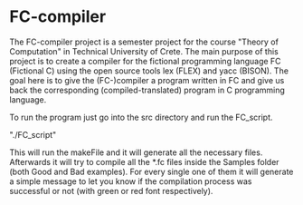 # FC-compiler
The FC-compiler project is a semester project for the course "Theory of Computation" in Technical University of Crete. The main purpose of this project is to create a compiler for the fictional programming language FC (Fictional C) using the open source tools lex (FLEX) and yacc (BISON). The goal here is to give the (FC-)compiler a program written in FC and give us back the corresponding (compiled-translated) program in C programming language.

To run the program just go into the src directory and run the FC_script. 

"./FC_script"

This will run the makeFile and it will generate all the necessary files. Afterwards it will try to compile all the \*.fc files inside the Samples folder (both Good and Bad examples). For every single one of them it will generate a simple message to let you know if the compilation process was successful or not (with green or red font respectively).
